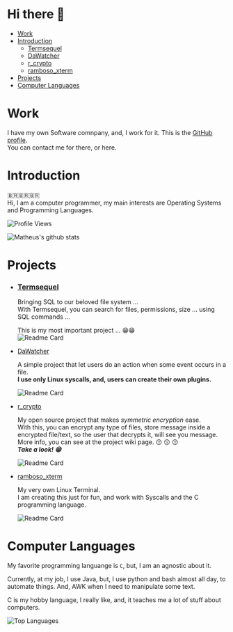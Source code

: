 # Hi there 👋
- [Work](#work)
- [Introduction](#Introduction)
  + [Termsequel](#Termsequel)
  + [DaWatcher](#DaWatcher)
  + [r_crypto](#r_crypto)
  + [ramboso_xterm](#ramboso_xterm)
- [Projects](#projects)  
- [Computer Languages](#computer-languages)

# Work
I have my own Software comnpany, and, I work for it. This is the [GitHub profile](https://github.com/Rambo-Industries).   
You can contact me for there, or here.

# Introduction
🇧🇷🇧🇷🇧🇷       
Hi, I am a computer programmer, my main interests are Operating Systems and Programming Languages.    

![Profile Views](http://estruyf-github.azurewebsites.net/api/VisitorHit?user=sgtcortez&repo=sgtcortez&countColorcountColor)

![Matheus's github stats](https://github-readme-stats.vercel.app/api?username=sgtcortez&show_icons=true&theme=dark&include_all_commits=true)

# Projects

- ### [Termsequel](https://github.com/sgtcortez/Termsequel)

  Bringing SQL to our beloved file system ...     
  With Termsequel, you can search for files, permissions, size ... using SQL commands ...
  
  This is my most important project ... :grin::grin:     
  ![Readme Card](https://github-readme-stats.vercel.app/api/pin?username=sgtcortez&repo=Termsequel&theme=dark)      

- [DaWatcher](https://github.com/sgtcortez/DaWatcher)

  A simple project that let users do an action when some event occurs in a file.     
  **I use only Linux syscalls, and, users can create their own plugins.**
  
  ![Readme Card](https://github-readme-stats.vercel.app/api/pin?username=sgtcortez&repo=DaWatcher&theme=dark)      

- [r_crypto](https://github.com/iammatheusrambo/r_crypto)
  
  My open source project that makes *symmetric encryption* ease.   
  With this, you can encrypt any type of files, store message inside a encrypted file/text, so the user that decrypts it, will see you message.      
  More info, you can see at the project wiki page. :kissing: :kissing: :kissing:     
  ***Take a look! :grin:***
  
  ![Readme Card](https://github-readme-stats.vercel.app/api/pin?username=sgtcortez&repo=r_crypto&theme=dark)       


- [ramboso_xterm](https://github.com/sgtcortez/ramboso_xterm)

  My very own Linux Terminal.   
  I am creating this just for fun, and work with Syscalls and the C programming language.   
  
  ![Readme Card](https://github-readme-stats.vercel.app/api/pin?username=sgtcortez&repo=ramboso_xterm&theme=dark)     

# Computer Languages
My favorite programming languange is `C`, but, I am an agnostic about it.    

Currently, at my job, I use Java, but, I use python and bash almost all day, to automate things. And, AWK when I need to manipulate some text.  

C is my hobby language, I really like, and, it teaches me a lot of stuff about computers.

![Top Languages](https://github-readme-stats.vercel.app/api/top-langs?username=sgtcortez&show_icons=true&theme=dark)
